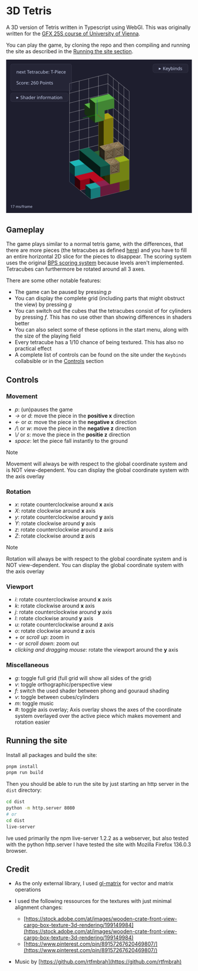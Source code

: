 # 3D Tetris

A 3D version of Tetris written in Typescript using WebGl.
This was originally written for the [GFX 25S course of University of Vienna](https://ufind.univie.ac.at/en/course.html?lv=052200&semester=2025S).

You can play the game, by cloning the repo and then compiling and running the site as described in the [Running the site section](#running-the-site).

![example ingame screenshot](./examples/example_screenshot.png)

## Gameplay

The game plays similar to a normal tetris game, with the differences, that there are more pieces (the tetracubes as defined [here](https://www.mathematische-basteleien.de/tetracube.htm)) and you have to fill an entire horizontal 2D slice for the pieces to disappear.
The scoring system uses the original [BPS scoring system](https://tetris.wiki/Scoring) because levels aren't implemented.
Tetracubes can furthermore be rotated around all 3 axes.

There are some other notable features:

- The game can be paused by pressing _p_
- You can display the complete grid (including parts that might obstruct the view) by pressing _g_
- You can switch out the cubes that the tetracubes consist of for cylinders by pressing _f_. This has no use other than showing differences in shaders better
- You can also select some of these options in the start menu, along with the size of the playing field
- Every tetracube has a 1/10 chance of being textured. This has also no practical effect
- A complete list of controls can be found on the site under the `Keybinds` collabsible or in the [Controls](#controls) section

## Controls

### Movement

- _p_: (un)pauses the game
- _->_ or _d_: move the piece in the **positive x** direction
- _<-_ or _a_: move the piece in the **negative x** direction
- _/\\_ or _w_: move the piece in the **negative z** direction
- _\\/_ or _s_: move the piece in the **positie z** direction
- _space_: let the piece fall instantly to the ground

> [!NOTE]
> Movement will always be with respect to the global coordinate system and is NOT view-dependent.
> You can display the global coordinate system with the axis overlay

### Rotation

- _x_: rotate counterclockwise around **x** axis
- _X_: rotate clockwise around **x** axis
- _y_: rotate counterclockwise around **y** axis
- _Y_: rotate clockwise around **y** axis
- _z_: rotate counterclockwise around **z** axis
- _Z_: rotate clockwise around **z** axis

> [!NOTE]
> Rotation will always be with respect to the global coordinate system and is NOT view-dependent.
> You can display the global coordinate system with the axis overlay

### Viewport

- _i_: rotate counterclockwise around **x** axis
- _k_: rotate clockwise around **x** axis
- _j_: rotate counterclockwise around **y** axis
- _l_: rotate clockwise around **y** axis
- _u_: rotate counterclockwise around **z** axis
- _o_: rotate clockwise around **z** axis
- _+_ or _scroll up_: zoom in
- _-_ or _scroll down_: zoom out
- _clicking and dragging mouse_: rotate the viewport around the **y** axis

### Miscellaneous

- _g_: toggle full grid (full grid will show all sides of the grid)
- _v_: toggle orthographic/perspective view
- _f_: switch the used shader between phong and gouraud shading
- _v_: toggle between cubes/cylinders
- _m_: toggle music
- _#_: toggle axis overlay; Axis overlay shows the axes of the coordinate system overlayed over the active piece which makes movement and rotation easier

## Running the site

Install all packages and build the site:

```bash
pnpm install
pnpm run build
```

Then you should be able to run the site by just starting an http server in the `dist` directory:

```bash
cd dist
python -m http.server 8080
# or
cd dist
live-server
```

Ive used primarily the npm live-server 1.2.2 as a webserver, but also tested with the python http.server
I have tested the site with Mozilla Firefox 136.0.3 browser.

## Credit

- As the only external library, I used [gl-matrix](https://glmatrix.net/) for vector and matrix operations

- I used the following ressources for the textures with just minimal alignment changes:
    - [https://stock.adobe.com/at/images/wooden-crate-front-view-cargo-box-texture-3d-rendering/199149984](https://stock.adobe.com/at/images/wooden-crate-front-view-cargo-box-texture-3d-rendering/199149984)
    - [https://www.pinterest.com/pin/89157267620469807/](https://www.pinterest.com/pin/89157267620469807/)

- Music by [https://github.com/rtfmbrah](https://github.com/rtfmbrah)

